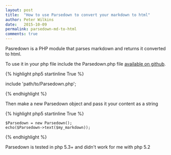 ```yaml
---
layout: post
title:  "How to use Parsedown to convert your markdown to html"
author: Peter Wilkins
date:   2015-10-09
permalink: parsedown-md-to-html
comments: true
---
```


Pasredown is a PHP module that parses markdown and returns it converted to html.

To use it in your php file include the Parsedown.php file [available on github](https://github.com/erusev/parsedown).

{% highlight php5 startinline True %}

 include 'path/to/Parsedown.php';

 {% endhighlight %}


Then make a new Parsedown object and pass it your content as a string

{% highlight php5 startinline True %}

	$Parsedown = new Parsedown();
	echo($Parsedown->text($my_markdown));

{% endhighlight %}

Parsedown is tested in php 5.3+ and didn't work for me with php 5.2
